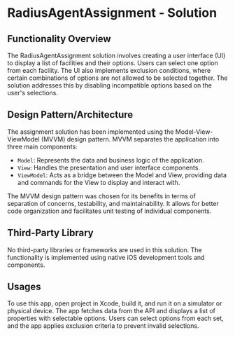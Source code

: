 # RadiusAgentAssignment - Solution

## Functionality Overview

The RadiusAgentAssignment solution involves creating a user interface (UI) to display a list of facilities and their options. Users can select one option from each facility. The UI also implements exclusion conditions, where certain combinations of options are not allowed to be selected together. The solution addresses this by disabling incompatible options based on the user's selections.

## Design Pattern/Architecture

The assignment solution has been implemented using the Model-View-ViewModel (MVVM) design pattern. MVVM separates the application into three main components:

- `Model`: Represents the data and business logic of the application.
- `View`: Handles the presentation and user interface components.
- `ViewModel`: Acts as a bridge between the Model and View, providing data and commands for the View to display and interact with.

The MVVM design pattern was chosen for its benefits in terms of separation of concerns, testability, and maintainability. It allows for better code organization and facilitates unit testing of individual components.

## Third-Party Library

No third-party libraries or frameworks are used in this solution. The functionality is implemented using native iOS development tools and components.

## Usages

To use this app, open project in Xcode, build it, and run it on a simulator or physical device. The app fetches data from the API and displays a list of properties with selectable options. Users can select options from each set, and the app applies exclusion criteria to prevent invalid selections.  

